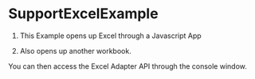 # SupportExcelExample

1) This Example opens up Excel through a Javascript App

2) Also opens up another workbook.

You can then access the Excel Adapter API through the console window.